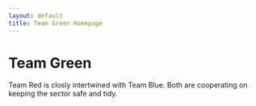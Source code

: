 ```yaml
---
layout: default
title: Team Green Homepage
---
```


# Team Green
Team Red is closly intertwined with Team Blue. Both are cooperating on keeping the sector safe and tidy.
